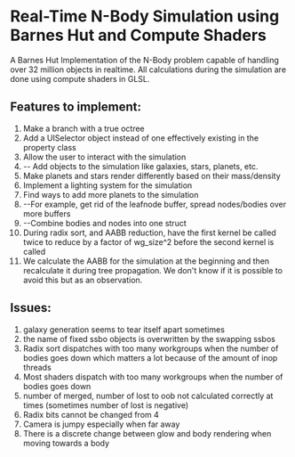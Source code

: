 # Real-Time N-Body Simulation using Barnes Hut and Compute Shaders
A Barnes Hut Implementation of the N-Body problem capable of handling over 32 million objects in realtime.
All calculations during the simulation are done using compute shaders in GLSL.


## Features to implement:

 1. Make a branch with a true octree
 2. Add a UISelector object instead of one effectively existing in the property class
 3. Allow the user to interact with the simulation
 4. -- Add objects to the simulation like galaxies, stars, planets, etc.
 5. Make planets and stars render differently based on their mass/density
 6. Implement a lighting system for the simulation
 7. Find ways to add more planets to the simulation
 8. --For example, get rid of the leafnode buffer, spread nodes/bodies over more buffers
 9. --Combine bodies and nodes into one struct
 10. During radix sort, and AABB reduction, have the first kernel be called twice to reduce by a factor of wg_size^2 before the second kernel is called
 11. We calculate the AABB for the simulation at the beginning and then recalculate it during tree propagation. We don't know if it is possible to avoid this but as an observation.


## Issues:

 1.  galaxy generation seems to tear itself apart sometimes
 2. the name of fixed ssbo objects is overwritten by the swapping ssbos
 3. Radix sort dispatches with too many workgroups when the number of bodies goes down which matters a lot because of the amount of inop threads
 4. Most shaders dispatch with too many workgroups when the number of bodies goes down
 5. number of merged, number of lost to oob not calculated correctly at times (sometimes number of lost is negative)
 6. Radix bits cannot be changed from 4
 7. Camera is jumpy especially when far away
 8. There is a discrete change between glow and body rendering when moving towards a body


 

